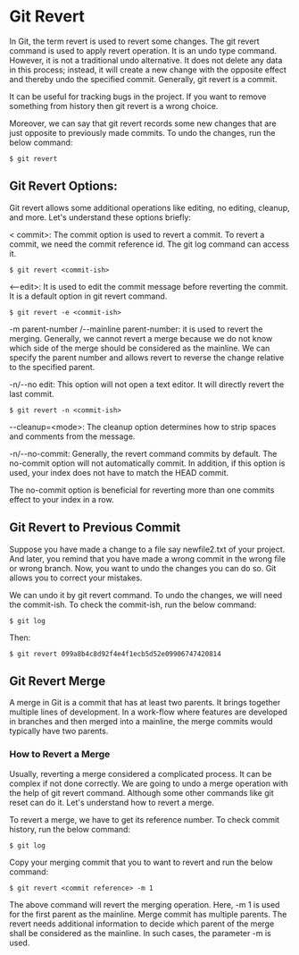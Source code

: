 # Git Revert
In Git, the term revert is used to revert some changes. The git revert command is used to apply revert operation. It is an undo type command. However, it is not a traditional undo alternative. It does not delete any data in this process; instead, it will create a new change with the opposite effect and thereby undo the specified commit. Generally, git revert is a commit.

It can be useful for tracking bugs in the project. If you want to remove something from history then git revert is a wrong choice.

Moreover, we can say that git revert records some new changes that are just opposite to previously made commits. To undo the changes, run the below command:

```
$ git revert   
```

## Git Revert Options:
Git revert allows some additional operations like editing, no editing, cleanup, and more. Let's understand these options briefly:

\< commit>: The commit option is used to revert a commit. To revert a commit, we need the commit reference id. The git log command can access it.
```
$ git revert <commit-ish>  
```
\<--edit>: It is used to edit the commit message before reverting the commit. It is a default option in git revert command.
```
$ git revert -e <commit-ish>  
```

-m parent-number /--mainline parent-number: it is used to revert the merging. Generally, we cannot revert a merge because we do not know which side of the merge should be considered as the mainline. We can specify the parent number and allows revert to reverse the change relative to the specified parent.

-n/--no edit: This option will not open a text editor. It will directly revert the last commit.
```
$ git revert -n <commit-ish>  
```
--cleanup=\<mode>: The cleanup option determines how to strip spaces and comments from the message.

-n/--no-commit: Generally, the revert command commits by default. The no-commit option will not automatically commit. In addition, if this option is used, your index does not have to match the HEAD commit.

The no-commit option is beneficial for reverting more than one commits effect to your index in a row.

## Git Revert to Previous Commit
Suppose you have made a change to a file say newfile2.txt of your project. And later, you remind that you have made a wrong commit in the wrong file or wrong branch. Now, you want to undo the changes you can do so. Git allows you to correct your mistakes. 

We can undo it by git revert command. To undo the changes, we will need the commit-ish. To check the commit-ish, run the below command:
```
$ git log  
```

Then:

```
$ git revert 099a8b4c8d92f4e4f1ecb5d52e09906747420814  
```

## Git Revert Merge
A merge in Git is a commit that has at least two parents. It brings together multiple lines of development. In a work-flow where features are developed in branches and then merged into a mainline, the merge commits would typically have two parents.

### How to Revert a Merge
Usually, reverting a merge considered a complicated process. It can be complex if not done correctly. We are going to undo a merge operation with the help of git revert command. Although some other commands like git reset can do it. Let's understand how to revert a merge.

To revert a merge, we have to get its reference number. To check commit history, run the below command:
```
$ git log   
```

Copy your merging commit that you to want to revert and run the below command:
```
$ git revert <commit reference> -m 1  
```
The above command will revert the merging operation. Here, -m 1 is used for the first parent as the mainline. Merge commit has multiple parents. The revert needs additional information to decide which parent of the merge shall be considered as the mainline. In such cases, the parameter -m is used.
